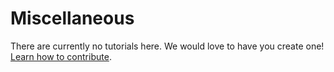 # Miscellaneous

There are currently no tutorials here. We would love to have you create one! [Learn how to contribute](/contributing.md).